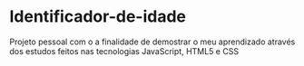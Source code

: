 # Identificador-de-idade
Projeto pessoal com o a finalidade de demostrar o meu aprendizado através dos estudos feitos nas tecnologias JavaScript, HTML5 e CSS
